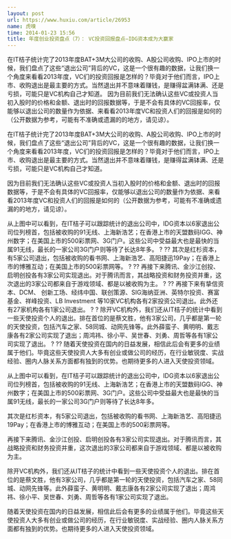 ```yaml
---
layout: post
url: https://www.huxiu.com/article/26953
name: 虎嗅
time: 2014-01-23 15:56
title: 年度创业投资盘点（7）： VC投资回报盘点—IDG资本成为大赢家
---
```

在IT桔子统计完了2013年度BAT+3M大公司的收购、A股公司收购、IPO上市的时候，我们盘点了这些“退出公司”背后的VC，这是一个很有趣的数据，让我们换一个角度来看看2013年度，VC们的投资回报是怎样的？毕竟对于他们而言，IPO上市、收购退出是最主要的方式。当然退出并不意味着赚钱，是赚得盆满钵满、还是亏损，可能只是VC机构自己才知道。 因为目前我们无法确认这些VC或投资人当初入股时的价格和金额、退出时的回报数据等，于是不会有具体的VC回报率，仅能够以退出公司的数量作为依据、来看看2013年度VC和投资人们的回报是如何的（公开数据为参考，可能有不准确或遗漏的的地方，请见谅）。

在IT桔子统计完了2013年度BAT+3M大公司的收购、A股公司收购、IPO上市的时候，我们盘点了这些“退出公司”背后的VC，这是一个很有趣的数据，让我们换一个角度来看看2013年度，VC们的投资回报是怎样的？毕竟对于他们而言，IPO上市、收购退出是最主要的方式。当然退出并不意味着赚钱，是赚得盆满钵满、还是亏损，可能只是VC机构自己才知道。

因为目前我们无法确认这些VC或投资人当初入股时的价格和金额、退出时的回报数据等，于是不会有具体的VC回报率，仅能够以退出公司的数量作为依据、来看看2013年度VC和投资人们的回报是如何的（公开数据为参考，可能有不准确或遗漏的的地方，请见谅）。

从上图中可以看到，在IT桔子可以跟踪统计的退出公司中，IDG资本以6家退出公司位列榜首，包括被收购的91无线、上海新浩艺；在香港上市的天盟数码IGG、神州数字；在美国上市的500彩票网、3G门户。这些公司中受益最大也是最快的当属91无线，最长的一家公司3G门户则等待了长达8年多。 ? ?? 其次是红杉资本，有5家公司退出，包括被收购的看书网、上海新浩艺、高阳捷迅19Pay；在香港上市的博雅互动；在美国上市的500彩票网等。 ? ?? 再接下来腾讯、金沙江创投、启明创投各有3家公司实现退出。对于腾讯而言，其战略投资和财务投资并重，这次退出的3家公司都来自于游戏领域、都是以被收购为主。 ? ?? 再接下来有挚信资本、DCM、 创新工场、经纬中国、联创策源、SIG海纳亚洲、英特尔投资、赛富基金、祥峰投资、LB Investment 等10家VC机构各有2家投资公司退出。此外还有27家机构各有1家公司退出。 ? ? 除开VC机构外，我们还从IT桔子的统计中看到一些天使投资个人的退出。排在首位的是蔡文胜，他有3家公司，几乎都是第一轮的天使投资，包括汽车之家、58同城、动网先锋等。此外薛蛮子、黄明明、戴志康各有2家公司实现了退出；周鸿祎、徐小平、吴世春、刘勇、周哲等各有1家公司实现了退出。 ? ?? 随着天使投资在国内的日益发展，相信此后会有更多的业绩属于他们。毕竟这些天使投资人大多有创业或做公司的经历，在行业敏锐度、实战经验、圈内人脉关系方面都有独到的优势。也期待更多的人进入天使投资领域。

从上图中可以看到，在IT桔子可以跟踪统计的退出公司中，IDG资本以6家退出公司位列榜首，包括被收购的91无线、上海新浩艺；在香港上市的天盟数码IGG、神州数字；在美国上市的500彩票网、3G门户。这些公司中受益最大也是最快的当属91无线，最长的一家公司3G门户则等待了长达8年多。

其次是红杉资本，有5家公司退出，包括被收购的看书网、上海新浩艺、高阳捷迅19Pay；在香港上市的博雅互动；在美国上市的500彩票网等。

再接下来腾讯、金沙江创投、启明创投各有3家公司实现退出。对于腾讯而言，其战略投资和财务投资并重，这次退出的3家公司都来自于游戏领域、都是以被收购为主。

除开VC机构外，我们还从IT桔子的统计中看到一些天使投资个人的退出。排在首位的是蔡文胜，他有3家公司，几乎都是第一轮的天使投资，包括汽车之家、58同城、动网先锋等。此外薛蛮子、黄明明、戴志康各有2家公司实现了退出；周鸿祎、徐小平、吴世春、刘勇、周哲等各有1家公司实现了退出。

随着天使投资在国内的日益发展，相信此后会有更多的业绩属于他们。毕竟这些天使投资人大多有创业或做公司的经历，在行业敏锐度、实战经验、圈内人脉关系方面都有独到的优势。也期待更多的人进入天使投资领域。

